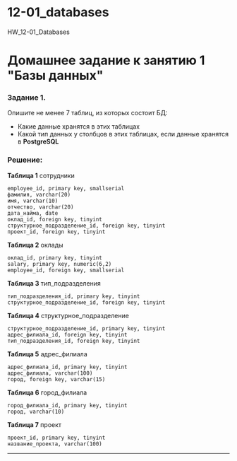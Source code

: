 # 12-01_databases
HW_12-01_Databases

# Домашнее задание к занятию 1 "Базы данных"

### Задание 1.
Опишите не менее 7 таблиц, из которых состоит БД:

- Какие данные хранятся в этих таблицах
- Какой тип данных у столбцов в этих таблицах, если данные хранятся в **PostgreSQL**

### Решение:

**Таблица 1** сотрудники
```
employee_id, primary key, smallserial
фамилия, varchar(20)
имя, varchar(10)
отчество, varchar(20)
дата_найма, date
оклад_id, foreign key, tinyint
структурное_подразделение_id, foreign key, tinyint
проект_id, foreign key, tinyint
```
**Таблица 2** оклады
```
оклад_id, primary key, tinyint
salary, primary key, numeric(6,2)
employee_id, foreign key, smallserial
```
**Таблица 3** тип_подразделения
```
тип_подразделения_id, primary key, tinyint
структурное_подразделение_id, foreign key, tinyint
```
**Таблица 4** структурное_подразделение
```
структурное_подразделение_id, primary key, tinyint
адрес_филиала_id, foreign key, tinyint 
тип_подразделения_id, foreign key, tinyint
```
**Таблица 5** адрес_филиала
```
адрес_филиала_id, primary key, tinyint
адрес_филиала, varchar(100)
город, foreign key, varchar(15)
```
**Таблица 6** город_филиала
```
город_филиала_id, primary key, tinyint
город, varchar(10)
```
**Таблица 7** проект
```
проект_id, primary key, tinyint
название_проекта, varchar(100)
```
---
